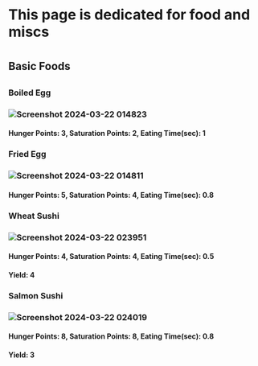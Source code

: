 <h1>This page is dedicated for food and miscs<h1>

<h2>Basic Foods<h2>
<h3>Boiled Egg<h3>
  
![Screenshot 2024-03-22 014823](https://github.com/xillenburg/PyroV2/assets/92593235/a4886d46-52e7-475a-9525-c6d38679787a)
<h4>Hunger Points: 3, Saturation Points: 2, Eating Time(sec): 1<h4>
  
<h3>Fried Egg<h3>
  
![Screenshot 2024-03-22 014811](https://github.com/xillenburg/PyroV2/assets/92593235/dffff944-ff79-4648-b8ff-6a97d758cc2b)
<h4>Hunger Points: 5, Saturation Points: 4, Eating Time(sec): 0.8<h4>

<h3>Wheat Sushi<h3>
  
![Screenshot 2024-03-22 023951](https://github.com/xillenburg/PyroV2/assets/92593235/dc2bc098-3f6d-49a6-8b1e-a7913d0fa634)
<h4>Hunger Points: 4, Saturation Points: 4, Eating Time(sec): 0.5<h4>
<h4>Yield: 4<h4>

<h3>Salmon Sushi<h3>
  
![Screenshot 2024-03-22 024019](https://github.com/xillenburg/PyroV2/assets/92593235/f704f24e-2817-4275-a1f4-3d18ccccfc6b)
<h4>Hunger Points: 8, Saturation Points: 8, Eating Time(sec): 0.8<h4>
<h4>Yield: 3<h4>
